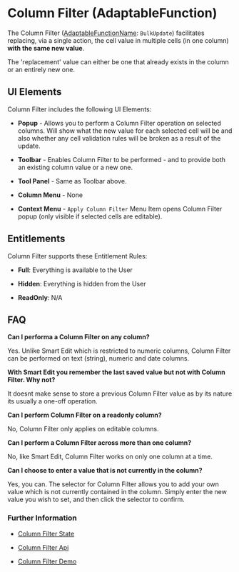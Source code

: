 # Column Filter (AdaptableFunction)

The Column Filter ([AdaptableFunctionName](https://api.adaptabletools.com/modules/_src_predefinedconfig_common_types_.html#adaptablefunctionname): `BulkUpdate`) facilitates replacing, via a single action, the cell value in multiple cells (in one column) **with the same new value**.

The 'replacement' value can either be one that already exists in the column or an entirely new one.

## UI Elements
Column Filter includes the following UI Elements:

- **Popup** - Allows you to perform a Column Filter operation on selected columns.  Will show what the new value for each selected cell will be and also whether any cell validation rules will be broken as a result of the update.

- **Toolbar** - Enables Column Filter to be performed - and to provide both an existing column value or a new one.

- **Tool Panel** - Same as Toolbar above.

- **Column Menu** - None

- **Context Menu** - `Apply Column Filter` Menu Item opens Column Filter popup (only visible if selected cells are editable).

## Entitlements
Column Filter supports these Entitlement Rules:

- **Full**: Everything is available to the User

- **Hidden**: Everything is hidden from the User

- **ReadOnly**: N/A

## FAQ

**Can I performa a Column Filter on any column?**

Yes. Unlike Smart Edit which is restricted to numeric columns, Column Filter can be performed on text (string), numeric and date columns.

**With Smart Edit you remember the last saved value but not with Column Filter. Why not?**

It doesnt make sense to store a previous Column Filter value as by its nature its usually a one-off operation.

**Can I perform Column Filter on a readonly column?**

No, Column Filter only applies on editable columns.

**Can I perform a Column Filter across more than one column?**

No, like Smart Edit, Column Filter works on only one column at a time.

**Can I choose to enter a value that is not currently in the column?**

Yes, you can. The selector for Column Filter allows you to add your own value which is not currently contained in the column. Simply enter the new value you wish to set, and then click the selector to confirm.


### Further Information
- [Column Filter State](https://api.adaptabletools.com/interfaces/_src_predefinedconfig_cellsummarystate_.cellsummarystate.html)

- [Column Filter Api](https://api.adaptabletools.com/interfaces/_src_api_cellsummaryapi_.cellsummaryapi.html)

- [Column Filter Demo](https://demo.adaptabletools.com/gridmanagement/aggridcellsummarydemo)





